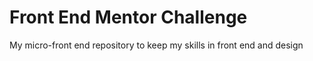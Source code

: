 # Front End Mentor Challenge

My micro-front end repository to keep my skills in front end and design